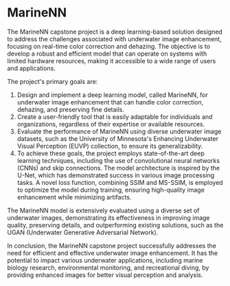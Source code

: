 # MarineNN
The MarineNN capstone project is a deep learning-based solution designed to address the challenges associated with underwater image enhancement, focusing on real-time color correction and dehazing. The objective is to develop a robust and efficient model that can operate on systems with limited hardware resources, making it accessible to a wide range of users and applications.

The project's primary goals are:

1. Design and implement a deep learning model, called MarineNN, for underwater image enhancement that can handle color correction, dehazing, and preserving fine details.
2. Create a user-friendly tool that is easily adaptable for individuals and organizations, regardless of their expertise or available resources.
3. Evaluate the performance of MarineNN using diverse underwater image datasets, such as the University of Minnesota's Enhancing Underwater Visual Perception (EUVP) collection, to ensure its generalizability.
4. To achieve these goals, the project employs state-of-the-art deep learning techniques, including the use of convolutional neural networks (CNNs) and skip connections. The model architecture is inspired by the U-Net, which has demonstrated success in various image processing tasks. A novel loss function, combining SSIM and MS-SSIM, is employed to optimize the model during training, ensuring high-quality image enhancement while minimizing artifacts.

The MarineNN model is extensively evaluated using a diverse set of underwater images, demonstrating its effectiveness in improving image quality, preserving details, and outperforming existing solutions, such as the UGAN (Underwater Generative Adversarial Network).

In conclusion, the MarineNN capstone project successfully addresses the need for efficient and effective underwater image enhancement. It has the potential to impact various underwater applications, including marine biology research, environmental monitoring, and recreational diving, by providing enhanced images for better visual perception and analysis.
